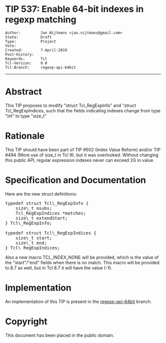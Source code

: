 # TIP 537: Enable 64-bit indexes in regexp matching
	Author:         Jan Nijtmans <jan.nijtmans@gmail.com>
	State:          Draft
	Type:           Project
	Vote:           
	Created:        7-April-2019
	Post-History:   
	Keywords:       Tcl
	Tcl-Version:    9.0
	Tcl-Branch:     regexp-api-64bit
-----

# Abstract
 
This TIP proposes to modify "struct Tcl\_RegExpInfo" and "struct Tcl\_RegExpIndices, such that the fields indicating indexes change from type "int" to type "size\_t"

# Rationale

This TIP should have been part of TIP #502 (Index Value Reform) and/or TIP #494 (More use of size_t in Tcl 9), but it was overlooked. Without changing this public API, regular expression
indexes never can exceed 2G in value.

# Specification and Documentation

Here are the new struct definitions:
<pre>
typedef struct Tcl\_RegExpInfo {
    size\_t nsubs;
    Tcl_RegExpIndices *matches;
    size\_t extendStart;
} Tcl\_RegExpInfo;

typedef struct Tcl\_RegExpIndices {
    size\_t start;
    size\_t end;
} Tcl\_RegExpIndices;
</pre>

Also a new macro TCL\_INDEX\_NONE will be provided, which is the value of the "start"/"end" fields when there is no match.
This macro will be provided to 8.7 as well, but in Tcl 8.7 it will have the value (-1).

# Implementation

An implementation of this TIP is present in the [regexp-api-64bit](https://core.tcl-lang.org/tcl/timeline?r=regexp-api-64bit) branch. 


# Copyright

This document has been placed in the public domain.


